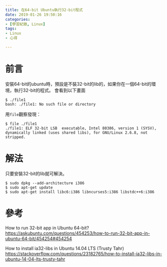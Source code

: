 ```yaml
---
title: 在64-bit Ubuntu執行32-bit程式
date: 2019-01-26 19:50:16
categories:
- [學習紀錄, Linux]
tags:
- Linux
- 心得

---
```


# 前言

安裝64-bit的ubuntu時，預設是不裝32-bit的lib的，如果你在一個64-bit的環境，執行32-bit的程式。
會看到以下畫面

```
$ ./file1
bash: ./file1: No such file or directory
```

用`file`觀察發現：

```
$ file ./file1
./file1: ELF 32-bit LSB  executable, Intel 80386, version 1 (SYSV), dynamically linked (uses shared libs), for GNU/Linux 2.6.8, not stripped.
```

# 解法

只要安裝32-bit的lib就可解決。

```
$ sudo dpkg --add-architecture i386
$ sudo apt-get update
$ sudo apt-get install libc6:i386 libncurses5:i386 libstdc++6:i386
```

# 參考

How to run 32-bit app in Ubuntu 64-bit?
https://askubuntu.com/questions/454253/how-to-run-32-bit-app-in-ubuntu-64-bit/454254#454254

How to install ia32-libs in Ubuntu 14.04 LTS (Trusty Tahr)
https://stackoverflow.com/questions/23182765/how-to-install-ia32-libs-in-ubuntu-14-04-lts-trusty-tahr